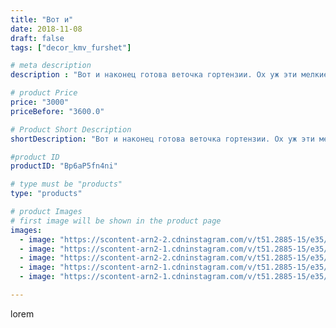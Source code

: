 ```yaml
---
title: "Вот и"
date: 2018-11-08
draft: false
tags: ["decor_kmv_furshet"]

# meta description
description : "Вот и наконец готова веточка гортензии. Ох уж эти мелкие детали, время потрачено......... но результат говорит сам за себя🌹🌹🌹🌺🌺🌺"

# product Price
price: "3000"
priceBefore: "3600.0"

# Product Short Description
shortDescription: "Вот и наконец готова веточка гортензии. Ох уж эти мелкие детали, время потрачено......... но результат говорит сам за себя🌹🌹🌹🌺🌺🌺"

#product ID
productID: "Bp6aP5fn4ni"

# type must be "products"
type: "products"

# product Images
# first image will be shown in the product page
images:
  - image: "https://scontent-arn2-2.cdninstagram.com/v/t51.2885-15/e35/44607119_1937455296369120_1659699938878615750_n.jpg?se=7&tp=1&_nc_ht=scontent-arn2-2.cdninstagram.com&_nc_cat=100&_nc_ohc=b-E8CPwoCFsAX84snuh&oh=8d3648483a661629f8838a5a649180fd&oe=6074B747&ig_cache_key=MTkwNzk1MTk3NTU0OTI5MTY0OA%3D%3D.2"
  - image: "https://scontent-arn2-1.cdninstagram.com/v/t51.2885-15/e35/44585922_185833582346923_3652143720964286967_n.jpg?se=7&tp=1&_nc_ht=scontent-arn2-1.cdninstagram.com&_nc_cat=107&_nc_ohc=jEZwfmdhODcAX-iFZCY&oh=ab81c4d713e5791dd805599bb25dd012&oe=60735A4E&ig_cache_key=MTkwNzk1MTk5NjY4MDA0ODMyOQ%3D%3D.2"
  - image: "https://scontent-arn2-2.cdninstagram.com/v/t51.2885-15/e35/44532059_200225114118132_4896623806291576159_n.jpg?se=7&tp=1&_nc_ht=scontent-arn2-2.cdninstagram.com&_nc_cat=100&_nc_ohc=KM414yzgLYgAX_gy8OY&oh=016bc7e5fb79a68619e6e1eaad4ecb43&oe=60768804&ig_cache_key=MTkwNzk1MjAxODIzMDQxODY5MA%3D%3D.2"
  - image: "https://scontent-arn2-1.cdninstagram.com/v/t51.2885-15/e35/44395400_2408916282469761_2442275883899051614_n.jpg?se=7&tp=1&_nc_ht=scontent-arn2-1.cdninstagram.com&_nc_cat=109&_nc_ohc=6dl3OAKl7I4AX8arGgi&oh=4d0485951295140c85709ad373693a29&oe=60746C77&ig_cache_key=MTkwNzk1MjAyNTA5MjQxMjI1Mg%3D%3D.2"
  - image: "https://scontent-arn2-1.cdninstagram.com/v/t51.2885-15/e35/42911621_514167902419681_2142871185977992916_n.jpg?se=7&tp=1&_nc_ht=scontent-arn2-1.cdninstagram.com&_nc_cat=101&_nc_ohc=dtr8nA4RxIEAX-p-xi-&oh=3c237145eea687880ce82eca3fe4a294&oe=6075049C&ig_cache_key=MTkwNzk1MjAzMjE4OTIyNDIyMg%3D%3D.2"

---
```

lorem
